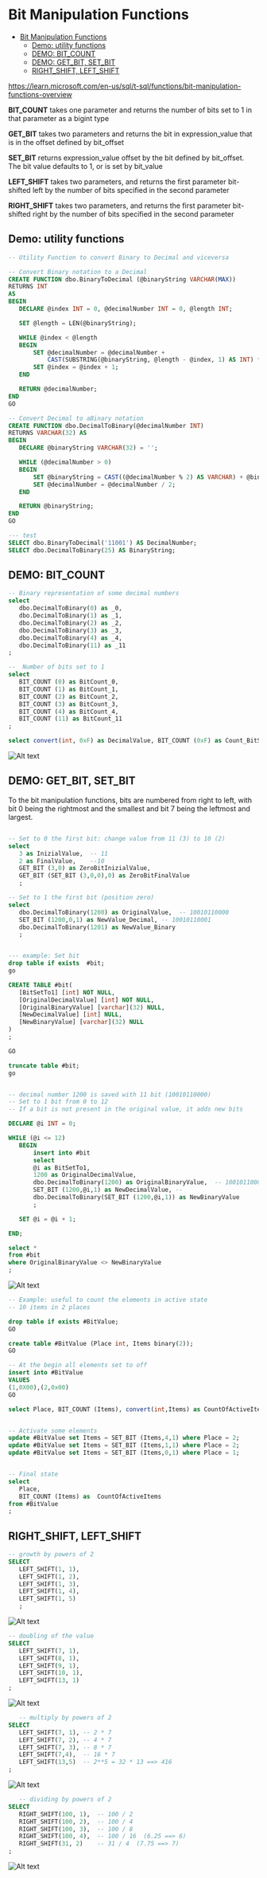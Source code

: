 # Bit Manipulation Functions

- [Bit Manipulation Functions](#bit-manipulation-functions)
  - [Demo: utility functions](#demo-utility-functions)
  - [DEMO: BIT\_COUNT](#demo-bit_count)
  - [DEMO: GET\_BIT, SET\_BIT](#demo-get_bit-set_bit)
  - [RIGHT\_SHIFT, LEFT\_SHIFT](#right_shift-left_shift)

<https://learn.microsoft.com/en-us/sql/t-sql/functions/bit-manipulation-functions-overview>

**BIT_COUNT** takes one parameter and returns the number of bits set to 1 in that parameter as a bigint type

**GET_BIT** takes two parameters and returns the bit in expression_value that is in the offset defined by bit_offset

**SET_BIT** returns expression_value offset by the bit defined by bit_offset. The bit value defaults to 1, or is set by bit_value

**LEFT_SHIFT** takes two parameters, and returns the first parameter bit-shifted left by the number of bits specified in the second parameter

**RIGHT_SHIFT** takes two parameters, and returns the first parameter bit-shifted right by the number of bits specified in the second parameter

## Demo: utility functions

 ``` SQL
-- Utility Function to convert Binary to Decimal and viceversa

-- Convert Binary notation to a Decimal
CREATE FUNCTION dbo.BinaryToDecimal (@binaryString VARCHAR(MAX))
RETURNS INT
AS
BEGIN
    DECLARE @index INT = 0, @decimalNumber INT = 0, @length INT;

    SET @length = LEN(@binaryString);

    WHILE @index < @length
    BEGIN
        SET @decimalNumber = @decimalNumber + 
            CAST(SUBSTRING(@binaryString, @length - @index, 1) AS INT) * POWER(2, @index);
        SET @index = @index + 1;
    END

    RETURN @decimalNumber;
END
GO

-- Convert Decimal to aBinary notation
CREATE FUNCTION dbo.DecimalToBinary(@decimalNumber INT)
RETURNS VARCHAR(32) AS
BEGIN
    DECLARE @binaryString VARCHAR(32) = '';

    WHILE (@decimalNumber > 0)
    BEGIN
        SET @binaryString = CAST((@decimalNumber % 2) AS VARCHAR) + @binaryString;
        SET @decimalNumber = @decimalNumber / 2;
    END

    RETURN @binaryString;
END
GO

--- test
SELECT dbo.BinaryToDecimal('11001') AS DecimalNumber;
SELECT dbo.DecimalToBinary(25) AS BinaryString;
 ```

## DEMO: BIT_COUNT

 ``` SQL
-- Binary representation of some decimal numbers
select 
    dbo.DecimalToBinary(0) as _0,
    dbo.DecimalToBinary(1) as _1,
    dbo.DecimalToBinary(2) as _2,
    dbo.DecimalToBinary(3) as _3,
    dbo.DecimalToBinary(4) as _4,
    dbo.DecimalToBinary(11) as _11
;

--  Number of bits set to 1
select 
    BIT_COUNT (0) as BitCount_0,
    BIT_COUNT (1) as BitCount_1,
    BIT_COUNT (2) as BitCount_2,
    BIT_COUNT (3) as BitCount_3,
    BIT_COUNT (4) as BitCount_4,
    BIT_COUNT (11) as BitCount_11
;

select convert(int, 0xF) as DecimalValue, BIT_COUNT (0xF) as Count_BitSetTo1;
 ```

![Alt text](../Assets/Bit_Count01.png)

## DEMO: GET_BIT, SET_BIT

To the bit manipulation functions, bits are numbered from right to left, with bit 0 being the rightmost and the smallest and bit 7 being the leftmost and largest.

 ``` SQL
 
-- Set to 0 the first bit: change value from 11 (3) to 10 (2)
select 
    3 as InizialValue,  -- 11
    2 as FinalValue,    --10
    GET_BIT (3,0) as ZeroBitInizialValue,
    GET_BIT (SET_BIT (3,0,0),0) as ZeroBitFinalValue
    ;

-- Set to 1 the first bit (position zero)
select 
    dbo.DecimalToBinary(1200) as OriginalValue,  -- 10010110000
    SET_BIT (1200,0,1) as NewValue_Decimal, -- 10010110001
    dbo.DecimalToBinary(1201) as NewValue_Binary
    ;


--- example: Set bit
drop table if exists  #bit;
go

CREATE TABLE #bit(
    [BitSetTo1] [int] NOT NULL,
    [OriginalDecimalValue] [int] NOT NULL,
    [OriginalBinaryValue] [varchar](32) NULL,
    [NewDecimalValue] [int] NULL,
    [NewBinaryValue] [varchar](32) NULL
) 
;

GO

truncate table #bit;
go


-- decimal number 1200 is saved with 11 bit (10010110000)
-- Set to 1 bit from 0 to 12 
-- If a bit is not present in the original value, it adds new bits

DECLARE @i INT = 0;

WHILE (@i <= 12)
    BEGIN
        insert into #bit
        select 
        @i as BitSetTo1,
        1200 as OriginalDecimalValue,
        dbo.DecimalToBinary(1200) as OriginalBinaryValue,  -- 10010110000
        SET_BIT (1200,@i,1) as NewDecimalValue, -- 
        dbo.DecimalToBinary(SET_BIT (1200,@i,1)) as NewBinaryValue
        ;

    SET @i = @i + 1;

END;

select * 
from #bit
where OriginalBinaryValue <> NewBinaryValue
;

```

![Alt text](../Assets/Bit_Count02.png)

 ``` SQL
-- Example: useful to count the elements in active state
-- 10 items in 2 places

drop table if exists #BitValue;
GO

create table #BitValue (Place int, Items binary(2));
GO

-- At the begin all elements set to off
insert into #BitValue 
VALUES 
(1,0X00),(2,0x00)
GO

select Place, BIT_COUNT (Items), convert(int,Items) as CountOfActiveItems from #BitValue;


-- Activate some elements
update #BitValue set Items = SET_BIT (Items,4,1) where Place = 2;
update #BitValue set Items = SET_BIT (Items,1,1) where Place = 2;
update #BitValue set Items = SET_BIT (Items,0,1) where Place = 1;


-- Final state
select 
    Place, 
    BIT_COUNT (Items) as  CountOfActiveItems
from #BitValue
;


 ```

## RIGHT_SHIFT, LEFT_SHIFT

 ``` SQL
-- growth by powers of 2
SELECT
    LEFT_SHIFT(1, 1),
    LEFT_SHIFT(1, 2),
    LEFT_SHIFT(1, 3),
    LEFT_SHIFT(1, 4),
    LEFT_SHIFT(1, 5)
    ;
```

![Alt text](../Assets/Bit_Shift01.png)

 ``` SQL
-- doubling of the value
SELECT
    LEFT_SHIFT(7, 1),
    LEFT_SHIFT(8, 1),
    LEFT_SHIFT(9, 1),
    LEFT_SHIFT(10, 1),
    LEFT_SHIFT(13, 1)
;
```

![Alt text](../Assets/Bit_Shift02.png)

 ``` SQL
    -- multiply by powers of 2
SELECT
    LEFT_SHIFT(7, 1), -- 2 * 7
    LEFT_SHIFT(7, 2), -- 4 * 7
    LEFT_SHIFT(7, 3), -- 8 * 7
    LEFT_SHIFT(7,4),  -- 16 * 7
    LEFT_SHIFT(13,5)  -- 2**5 = 32 * 13 ==> 416
;
```

![Alt text](../Assets/Bit_Shift03.png)

 ``` SQL
    -- dividing by powers of 2
SELECT
    RIGHT_SHIFT(100, 1),  -- 100 / 2
    RIGHT_SHIFT(100, 2),  -- 100 / 4
    RIGHT_SHIFT(100, 3),  -- 100 / 8
    RIGHT_SHIFT(100, 4),  -- 100 / 16  (6.25 ==> 6)
    RIGHT_SHIFT(31, 2)    -- 31 / 4  (7.75 ==> 7)
;
 ```

 ![Alt text](../Assets/Bit_Shift04.png)

